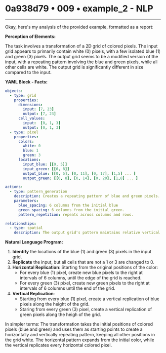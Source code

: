 # 0a938d79 • 009 • example_2 - NLP

---
Okay, here's my analysis of the provided example, formatted as a report:

**Perception of Elements:**

The task involves a transformation of a 2D grid of colored pixels. The input grid appears to primarily contain white (0) pixels, with a few isolated blue (1) and green (3) pixels. The output grid seems to be a modified version of the input, with a repeating pattern involving the blue and green pixels, while all other cells are white. The output grid is significantly different in size compared to the input.

**YAML Block - Facts:**



```yaml
objects:
  - type: grid
    properties:
      dimensions:
        input: [7, 23]
        output: [7, 23]
      cell_values:
        input:  [0, 1, 3]
        output: [0, 1, 3]
  - type: pixel
    properties:
      colors:
        white: 0
        blue: 1
        green: 3
      locations:
        input_blue: [[0, 5]]
        input_green: [[6, 8]]
        output_blue: [[0, 5], [0, 11], [0, 17], [1,5] ... ]
        output_green: [[0, 8], [0, 14], [0, 20], [1,8] ... ]

actions:
  - type: pattern_generation
    description: Creates a repeating pattern of blue and green pixels.
    parameters:
      blue_spacing: 6 columns from the initial blue
      green_spacing: 6 columns from the initial green.
      pattern_repetition: repeats across columns and rows.

relationships:
  - type: spatial
    description: The output grid's pattern maintains relative vertical and horizontal positions of original colored pixels, repeating based on spacing of the input colors.

```



**Natural Language Program:**

1.  **Identify** the locations of the blue (1) and green (3) pixels in the input grid.
2.  **Replicate** the input, but all cells that are not a 1 or 3 are changed to 0.
3.  **Horizontal Replication**: Starting from the original positions of the color:
      *   For every blue (1) pixel, create new blue pixels to the right at intervals of 6 columns, until the edge of the grid is reached.
      *   For every green (3) pixel, create new green pixels to the right at intervals of 6 columns until the end of the grid.
4. **Vertical Replication**:
      * Starting from every blue (1) pixel, create a vertical replication of blue pixels along the height of the grid.
      * Staring from every green (3) pixel, create a vertical replication of green pixels along the heigh of the grid.

In simpler terms: The transformation takes the initial positions of colored pixels (blue and green) and uses them as starting points to create a horizontally and vertically repeating pattern, keeping all other positions in the grid white. The horizontal pattern expands from the initial color, while the vertical replicates every horizontal colored pixel.

